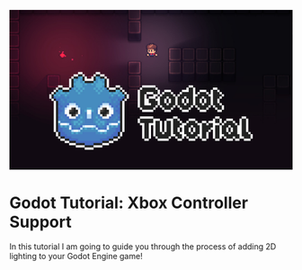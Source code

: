 [![thumbnail](thumbnail.jpg)]()

# Godot Tutorial: Xbox Controller Support

In this tutorial I am going to guide you through the process of adding 2D lighting to your Godot Engine game!